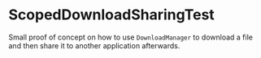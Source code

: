 # ScopedDownloadSharingTest

Small proof of concept on how to use `DownloadManager` to download a file and then share it to another application afterwards.
